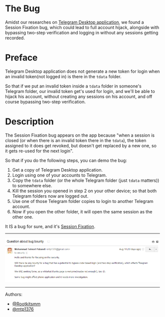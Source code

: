 # The Bug
Amidst our researches on [Telegram Desktop application](https://github.com/telegramdesktop/tdesktop), we found a Session Fixation bug, which could lead to full account hijack, alongside with bypassing two-step verification and logging in without any sessions getting recorded.

# Preface
Telegram Desktop application does not generate a new token for login when an invalid token(not logged in) is there in the `tdata` folder.

So that if we put an invalid token inside a `tdata` folder in someone's Telegram folder, our invalid token get's used for login, and we'll be able to hijack his account, without creating any sessions on his account, and off course bypassing two-step verification.

# Description
The Session Fixation bug appears on the app because "when a session is closed (or when there is an invalid token there in the `tdata`), the token assigned to it does get revoked, but doesn't get replaced by a new one, so it gets re-used for the next login".

So that if you do the following steps, you can demo the bug:

1. Get a copy of Telegram Desktop application.
2. Login using one of your accounts to Telegram.
3. Copy the `tdata` folder (or the whole Telegram folder (just `tdata` matters)) to somewhere else.
4. Kill the session you opened in step 2 on your other device; so that both Telegram folders now are logged out.
5. Use one of those Telegram folder copies to login to another Telegram account.
6. Now if you open the other folder, it will open the same session as the other one.


It IS a bug for sure, and it's [Session Fixation](https://www.owasp.org/index.php/Session_fixation).
___
![Email](https://raw.githubusercontent.com/mtp1376/tgBug/master/BB.png "Our mail to Security at Telegram")
___
Authors:
* [@Rootkitsmm](https://github.com/Rootkitsmm)
* [@mtp1376](https://github.com/mtp1376)
